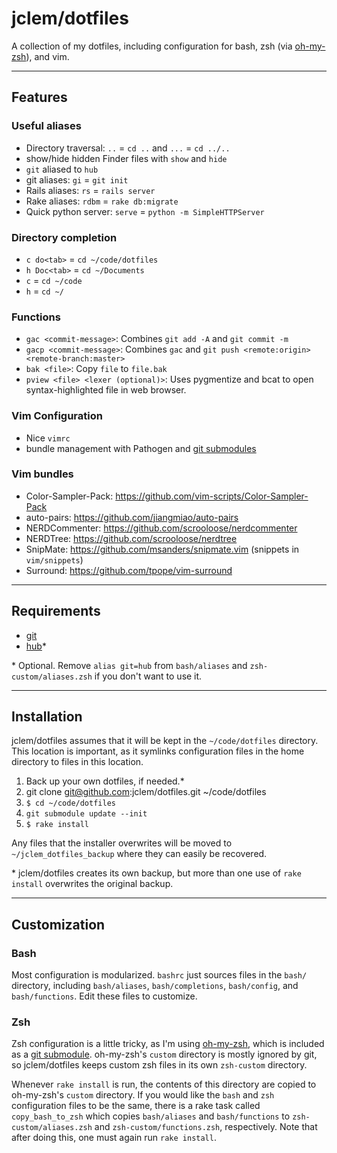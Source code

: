 # jclem/dotfiles

A collection of my dotfiles, including configuration for bash, zsh (via
[oh-my-zsh][oh_my_zsh]), and vim.

---

## Features

### Useful aliases

* Directory traversal: `..` = `cd ..` and `...` = `cd ../..`
* show/hide hidden Finder files with `show` and `hide`
* `git` aliased to `hub`
* git aliases: `gi` = `git init`
* Rails aliases: `rs` = `rails server`
* Rake aliases: `rdbm` = `rake db:migrate`
* Quick python server: `serve` = `python -m SimpleHTTPServer`

### Directory completion

* `c do<tab>` = `cd ~/code/dotfiles`
* `h Doc<tab>` = `cd ~/Documents`
* `c` = `cd ~/code`
* `h` = `cd ~/`

### Functions

* `gac <commit-message>`: Combines `git add -A` and `git commit -m`
* `gacp <commit-message>`: Combines `gac` and `git push <remote:origin> <remote-branch:master>`
* `bak <file>`: Copy `file` to `file.bak`
* `pview <file> <lexer (optional)>`: Uses pygmentize and bcat to open
  syntax-highlighted file in web browser.

### Vim Configuration

* Nice `vimrc`
* bundle management with Pathogen and [git submodules][git_submodules]

### Vim bundles

* Color-Sampler-Pack: https://github.com/vim-scripts/Color-Sampler-Pack
* auto-pairs: https://github.com/jiangmiao/auto-pairs
* NERDCommenter: https://github.com/scrooloose/nerdcommenter
* NERDTree: https://github.com/scrooloose/nerdtree
* SnipMate: https://github.com/msanders/snipmate.vim (snippets in
  `vim/snippets`)
* Surround: https://github.com/tpope/vim-surround

---

## Requirements

* [git][git]
* [hub][hub]*

\* Optional. Remove `alias git=hub` from `bash/aliases` and `zsh-custom/aliases.zsh` if you don't want
to use it.

---

## Installation

jclem/dotfiles assumes that it will be kept in the `~/code/dotfiles` directory.
This location is important, as it symlinks configuration files in the home
directory to files in this location.

1. Back up your own dotfiles, if needed.*
2. git clone git@github.com:jclem/dotfiles.git ~/code/dotfiles
3. `$ cd ~/code/dotfiles`
4. `git submodule update --init`
5. `$ rake install`

Any files that the installer overwrites will be moved to
`~/jclem_dotfiles_backup` where they can easily be recovered.

\* jclem/dotfiles creates its own backup, but more than one use of `rake
  install` overwrites the original backup.

---

## Customization

### Bash

Most configuration is modularized. `bashrc` just sources files in the `bash/`
directory, including `bash/aliases`, `bash/completions`, `bash/config`, and
`bash/functions`. Edit these files to customize.

### Zsh

Zsh configuration is a little tricky, as I'm using [oh-my-zsh][oh_my_zsh],
which is included as a [git submodule][git_submodules]. oh-my-zsh's `custom`
directory is mostly ignored by git, so jclem/dotfiles keeps custom zsh files in
its own `zsh-custom` directory.

Whenever `rake install` is run, the contents of this directory are copied to
oh-my-zsh's `custom` directory. If you would like the `bash` and `zsh`
configuration files to be the same, there is a rake task called
`copy_bash_to_zsh` which copies `bash/aliases` and `bash/functions` to
`zsh-custom/aliases.zsh` and `zsh-custom/functions.zsh`, respectively. Note
that after doing this, one must again run `rake install`.

[oh_my_zsh]: https://github.com/robbyrussell/oh-my-zsh
[git_submodules]: http://book.git-scm.com/5_submodules.html
[git]: http://git-scm.com/
[hub]: https://github.com/defunkt/hub
